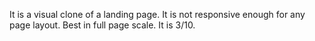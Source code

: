 It is a visual clone of a landing page. It is not responsive enough for any page layout. Best in full page scale. 
 It is 3/10. 